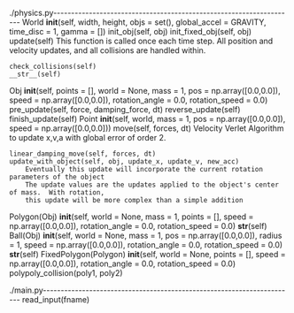 
./physics.py--------------------------------------------------------------------
World
    __init__(self, width, height, objs = set(), global_accel = GRAVITY, time_disc = 1, gamma = [])
    init_obj(self, obj)
    init_fixed_obj(self, obj)
    update(self)
        This function is called once each time step.  All position and velocity
        updates, and all collisions are handled within.

    check_collisions(self)
    __str__(self)
Obj
    __init__(self, points = [], world = None, mass = 1, pos = np.array([0.0,0.0]), speed = np.array([0.0,0.0]), rotation_angle = 0.0, rotation_speed = 0.0)
    pre_update(self, force, damping_force, dt)
    reverse_update(self)
    finish_update(self)
Point
    __init__(self, world, mass = 1, pos = np.array([0.0,0.0]), speed = np.array([0.0,0.0]))
    move(self, forces, dt)
        Velocity Verlet Algorithm to update x,v,a with global error of order 2.

    linear_damping_move(self, forces, dt)
    update_with_object(self, obj, update_x, update_v, new_acc)
        Eventually this update will incorporate the current rotation parameters of the object
        The update values are the updates applied to the object's center of mass.  With rotation,
        this update will be more complex than a simple addition

Polygon(Obj)
    __init__(self, world = None, mass = 1, points = [], speed = np.array([0.0,0.0]), rotation_angle = 0.0, rotation_speed = 0.0)
    __str__(self)
Ball(Obj)
    __init__(self, world = None, mass = 1, pos = np.array([0.0,0.0]), radius = 1, speed = np.array([0.0,0.0]), rotation_angle = 0.0, rotation_speed = 0.0)
    __str__(self)
FixedPolygon(Polygon)
    __init__(self, world = None, points = [], speed = np.array([0.0,0.0]), rotation_angle = 0.0, rotation_speed = 0.0)
polypoly_collision(poly1, poly2)

./main.py-----------------------------------------------------------------------
read_input(fname)
